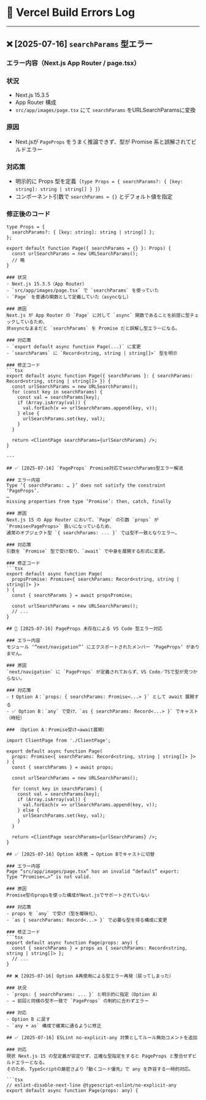 # 🔧 Vercel Build Errors Log
---

## ❌ [2025-07-16] `searchParams` 型エラー

### エラー内容（Next.js App Router / page.tsx）

### 状況
- Next.js 15.3.5
- App Router 構成
- `src/app/images/page.tsx` にて `searchParams` をURLSearchParamsに変換

### 原因
- Next.jsが `PageProps` をうまく推論できず、型が Promise 系と誤解されてビルドエラー

### 対応策
- 明示的に Props 型を定義（`type Props = { searchParams?: { [key: string]: string | string[] } }`）
- コンポーネント引数で `searchParams = {}` とデフォルト値を指定

### 修正後のコード
```tsx
type Props = {
  searchParams?: { [key: string]: string | string[] };
};

export default function Page({ searchParams = {} }: Props) {
  const urlSearchParams = new URLSearchParams();
  // 略
}

### 状況
- Next.js 15.3.5（App Router）
- `src/app/images/page.tsx` で `searchParams` を使っていた
- `Page` を普通の関数として定義していた（asyncなし）

### 原因
Next.js が App Router の `Page` に対して `async` 関数であることを前提に型チェックしているため、  
非asyncなままだと `searchParams` を Promise だと誤解し型エラーになる。

### 対応策
- `export default async function Page(...)` に変更
- `searchParams` に `Record<string, string | string[]>` 型を明示

### 修正コード
```tsx
export default async function Page({ searchParams }: { searchParams: Record<string, string | string[]> }) {
  const urlSearchParams = new URLSearchParams();
  for (const key in searchParams) {
    const val = searchParams[key];
    if (Array.isArray(val)) {
      val.forEach(v => urlSearchParams.append(key, v));
    } else {
      urlSearchParams.set(key, val);
    }
  }

  return <ClientPage searchParams={urlSearchParams} />;
}

---

## ✅ [2025-07-16] `PageProps` Promise対応でsearchParams型エラー解消

### エラー内容
Type ‘{ searchParams: … }’ does not satisfy the constraint ‘PageProps’.
…
missing properties from type ‘Promise’: then, catch, finally

### 原因
Next.js 15 の App Router において、`Page` の引数 `props` が `Promise<PageProps>` 扱いになっているため、  
通常のオブジェクト型 `{ searchParams: ... }` では型不一致となりエラー。

### 対応策
引数を `Promise` 型で受け取り、`await` で中身を展開する形式に変更。

### 修正コード
```tsx
export default async function Page(
  propsPromise: Promise<{ searchParams: Record<string, string | string[]> }>
) {
  const { searchParams } = await propsPromise;

  const urlSearchParams = new URLSearchParams();
  // ...
}

## 🔁 [2025-07-16] PageProps 未存在による VS Code 型エラー対応

### エラー内容
モジュール ‘“next/navigation”’ にエクスポートされたメンバー ‘PageProps’ がありません。

### 原因
`next/navigation` に `PageProps` が定義されておらず、VS Code／TSで型が見つからない。

### 対応策
- ❗ Option A：`props: { searchParams: Promise<...> }` として await 展開する
- ✅ Option B：`any` で受け、`as { searchParams: Record<...> }` でキャスト（時短）

### （Option A：Promise受け→await展開）

import ClientPage from './ClientPage';

export default async function Page(
  props: Promise<{ searchParams: Record<string, string | string[]> }>
) {
  const { searchParams } = await props;

  const urlSearchParams = new URLSearchParams();

  for (const key in searchParams) {
    const val = searchParams[key];
    if (Array.isArray(val)) {
      val.forEach(v => urlSearchParams.append(key, v));
    } else {
      urlSearchParams.set(key, val);
    }
  }

  return <ClientPage searchParams={urlSearchParams} />;
}

## ✅ [2025-07-16] Option A失敗 → Option Bでキャストに切替

### エラー内容
Page “src/app/images/page.tsx” has an invalid “default” export:
Type “Promise<…>” is not valid.

### 原因
Promise型のpropsを使った構成がNext.jsでサポートされていない

### 対応策
- props を `any` で受け（型を曖昧化）、
- `as { searchParams: Record<...> }` で必要な型を得る構成に変更

### 修正コード
```tsx
export default async function Page(props: any) {
  const { searchParams } = props as { searchParams: Record<string, string | string[]> };
  // ...
}

## ❌ [2025-07-16] Option A再使用による型エラー再発（戻ってしまった）

### 状況
- `props: { searchParams: ... }` と明示的に指定（Option A）
- → 前回と同様の型不一致で `PageProps` の制約に合わずエラー

### 対応
- Option B に戻す
- `any + as` 構成で確実に通るように修正

## ✅ [2025-07-16] ESLint no-explicit-any 対策としてルール無効コメントを追加

### 対応
現状 Next.js 15 の型定義が安定せず、正確な型指定をすると PageProps と整合せずビルドエラーとなる。
そのため、TypeScriptの厳密さより「動くコード優先」で any を許容する一時的対応。

```tsx
// eslint-disable-next-line @typescript-eslint/no-explicit-any
export default async function Page(props: any) {
